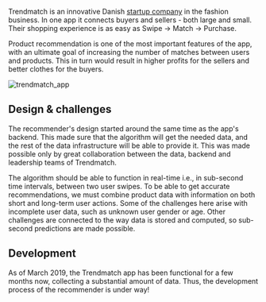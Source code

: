 Trendmatch is an innovative Danish [startup company](https://trendmatch.dk/) in the fashion business. In one app it connects buyers and sellers - both large and small. Their shopping experience is as easy as Swipe -> Match -> Purchase.

Product recommendation is one of the most important features of the app, with an ultimate goal of increasing the number of matches between users and products. This in turn would result in higher profits for the sellers and better clothes for the buyers.

![trendmatch_app](../static/trendmatch_app.png)

## Design & challenges

The recommender's design started around the same time as the app's backend. This made sure that the algorithm will get the needed data, and the rest of the data infrastructure will be able to provide it. This was made possible only by great collaboration between the data, backend and leadership teams of Trendmatch.

The algorithm should be able to function in real-time i.e., in sub-second time intervals, between two user swipes. To be able to get accurate recommendations, we must combine product data with information on both short and long-term user actions. Some of the challenges here arise with incomplete user data, such as unknown user gender or age. Other challenges are connected to the way data is stored and computed, so sub-second predictions are made possible. 

## Development

As of March 2019, the Trendmatch app has been functional for a few months now, collecting a substantial amount of data. Thus, the development process of the recommender is under way! 